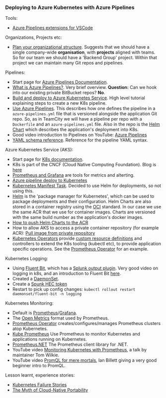 ### Deploying to Azure Kubernetes with Azure Pipelines

Tools:
* [Azure Pipelines extensions for VSCode](https://azure.microsoft.com/es-es/blog/new-azure-pipelines-announcements-vs-code-extension-github-releases-and-more/)

Organizations, Projects etc:
* [Plan your organizational structure](https://docs.microsoft.com/en-us/azure/devops/user-guide/plan-your-azure-devops-org-structure?view=azure-devops). Suggests that we should have a single company-wide __organisation__, with __projects__ aligned with teams. So for our team we should have a 'Backend Group' project. Within that project we can maintain many Git repos and pipelines.

Pipelines:
* Start page for [Azure Pipelines Documentation](https://docs.microsoft.com/en-gb/azure/devops/pipelines/?view=azure-devops).
* [What is Azure Pipelines?](https://docs.microsoft.com/en-gb/azure/devops/pipelines/get-started/what-is-azure-pipelines?view=azure-devops). Very brief overview. __Question:__ Can we hook into our existing private BitBucket repos? __No__.
* [Build and deploy to Azure Kubernetes Service](https://docs.microsoft.com/en-gb/azure/devops/pipelines/ecosystems/kubernetes/aks-template?view=azure-devops). High level tutorial explaining steps to create a new K8s pipeline.
* [Use Azure Pipelines](https://docs.microsoft.com/en-gb/azure/devops/pipelines/get-started/pipelines-get-started?view=azure-devops). This describes how one defines the pipeline in a `azure-pipelines.yml` file that is versioned alongside the application Git repo. So, as in TeamCity we will have a pipeline per repo with a `Dockerfile` and an `azure-pipelines.yml` file. Also in the repo is the [Helm Chart](https://helm.sh/) which describes the application's deployment into K8s.
* Good video introduction to Pipelines on YouTube: [Azure Pipelines](https://www.youtube.com/watch?v=IUak2y4s950)
* [YAML schema reference](https://docs.microsoft.com/en-us/azure/devops/pipelines/yaml-schema?view=azure-devops&tabs=schema%2Cparameter-schema). Reference for the pipeline YAML syntax.

Azure Kubernetes Service (AKS):
* Start page for [K8s documentation](https://kubernetes.io/docs/concepts/overview/what-is-kubernetes/).
* K8s is part of the CNCF (Cloud Native Computing Foundation). Blog is [here](https://www.cncf.io/newsroom/blog/)
* [Prometheus and Grafana](https://prometheus.io/) are tools for metrics and alterting.
* [Azure pipeline deploy to Kubernetes](https://docs.microsoft.com/en-us/azure/devops/pipelines/ecosystems/kubernetes/deploy?view=azure-devops)
* [Kubernetes Manifest Task](https://docs.microsoft.com/en-us/azure/devops/pipelines/tasks/deploy/kubernetes-manifest?view=azure-devops). Decided to use Helm for deployments, so not using this.
* [Helm](https://helm.sh/) is the 'package manager for Kubernetes', which can be used to package deployments and their configuration. Helm Charts are also stored in a container registry using the [OCI](https://helm.sh/docs/topics/registries/) standard. In our case we use the same ACR that we use for container images. Charts are versioned with the same build number as the application's docker images.
* [How to push Helm Charts to the ACR](https://docs.microsoft.com/en-us/azure/container-registry/container-registry-helm-repos)
* How to allow AKS to access a private container repository (for example ACR): [Pull image from private repository](https://kubernetes.io/docs/tasks/configure-pod-container/pull-image-private-registry/)
* [Kubernetes Operators](https://coreos.com/blog/introducing-operators.html) provide [custom resource definitions](https://kubernetes.io/docs/concepts/extend-kubernetes/api-extension/custom-resources/) and controllers to extend the K8s tooling (kubectl etc), to provide application specific operations. See the [Prometheus Operator](https://github.com/coreos/prometheus-operator) for an example.

Kubernetes Logging:
* Using [Fluent Bit](https://fluentbit.io/), which has a [Splunk output plugin](https://docs.fluentbit.io/manual/pipeline/outputs/splunk). Very good video on logging in k8s, and an introduction to Fluent Bit [here](https://www.youtube.com/watch?v=7qL5wkAaSh4).
* Created a [DaemonSet](https://docs.fluentbit.io/manual/installation/kubernetes).
* Create a [Spunk HEC token](https://docs.splunk.com/Documentation/Splunk/8.0.3/Data/UsetheHTTPEventCollector#Configure_HTTP_Event_Collector_on_Splunk_Enterprise)
* Restart to pick up config changes: `kubectl rollout restart daemonset/fluent-bit -n logging`

Kubernetes Monitoring:
* Default is [Prometheus](https://prometheus.io/)/[Grafana](https://grafana.com/).
* The [Open Metrics](https://medium.com/@leodido/openmetrics-20d40eb0b302) format used by Prometheus.
* [Prometheus Operator](https://github.com/coreos/prometheus-operator) creates/configures/manages Prometheus clusters atop Kubernetes.
* [Kube Prometheus](https://github.com/coreos/kube-prometheus) Use Prometheus to monitor Kubernetes and applications running on Kubernetes.
* [Prometheus.NET](https://github.com/prometheus-net/prometheus-net) The Prometheus client library for .NET.
* YouTube video [Monitoring Kubernetes with Prometheus](https://www.youtube.com/watch?v=kG9p417sC3I), a talk by maintainer Tom Wilkie.
* YouTube video [PromQL for mere mortals](https://www.youtube.com/watch?v=hTjHuoWxsks), Ian Billett giving a very good beginner intro to PromQL.

Lesson learnt, experience stories:
* [Kubernetes Failure Stories](https://github.com/hjacobs/kubernetes-failure-stories)
* [The Myth of Cloud-Native Portability](https://thenewstack.io/myth-cloud-native-portability/)


